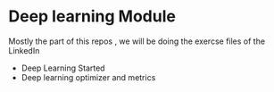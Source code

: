 # Deep learning Module
Mostly the part of this repos , we will be doing the exercse files of the LinkedIn
- Deep Learning Started
- Deep learning optimizer and metrics

